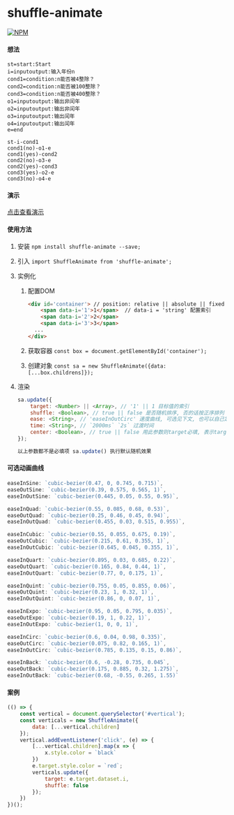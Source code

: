 # shuffle-animate

[![NPM](https://nodei.co/npm/shuffle-animate.png)](https://nodei.co/npm/shuffle-animate/)

#### 想法
```flow
st=start:Start
i=inputoutput:输入年份n
cond1=condition:n能否被4整除？
cond2=condition:n能否被100整除？
cond3=condition:n能否被400整除？
o1=inputoutput:输出非闰年
o2=inputoutput:输出非闰年
o3=inputoutput:输出闰年
o4=inputoutput:输出闰年
e=end

st-i-cond1
cond1(no)-o1-e
cond1(yes)-cond2
cond2(no)-o3-e
cond2(yes)-cond3
cond3(yes)-o2-e
cond3(no)-o4-e
```
#### 演示
[点击查看演示](https://allenpzx.github.io/shuffle-animate/example)




#### 使用方法

1. 安装 `npm install shuffle-animate --save;`

2. 引入 `import ShuffleAnimate from 'shuffle-animate';`

3. 实例化

   1. 配置DOM 

      ```html
      <div id='container'> // position: relative || absolute || fixed || sticky ......
          <span data-i='1'>1</span>  // data-i = 'string' 配置索引
          <span data-i='2'>2</span>
          <span data-i='3'>3</span>
      	...
      </div>
      ```

   2. 获取容器 `const box = document.getElementById('container');`

   3. 创建对象 `const sa = new ShuffleAnimate({data: [...box.childrens]});` 

4. 渲染

   ```javascript
   sa.update({
       target: <Number> || <Array>, // '1' || 1 目标值的索引 
       shuffle: <Boolean>, // true || false 是否随机排序, 否的话按正序排列
       ease: <String>, // 'easeInOutCirc' 速度曲线, 可选见下文, 也可以自己定制化贝塞尔曲线
       time: <String>, // `2000ms` `2s` 过渡时间
       center: <Boolean>, // true || false 用此参数则target必填, 表示target块会先过渡到容器的中点(过渡到中点的时间=time), 然后再过渡到目标位置
   });
   
   以上参数都不是必填项 sa.update() 执行默认随机效果
   ```





#### 可选动画曲线

```javascript
easeInSine: `cubic-bezier(0.47, 0, 0.745, 0.715)`,
easeOutSine: `cubic-bezier(0.39, 0.575, 0.565, 1)`,
easeInOutSine: `cubic-bezier(0.445, 0.05, 0.55, 0.95)`,

easeInQuad: `cubic-bezier(0.55, 0.085, 0.68, 0.53)`,
easeOutQuad: `cubic-bezier(0.25, 0.46, 0.45, 0.94)`,
easeInOutQuad: `cubic-bezier(0.455, 0.03, 0.515, 0.955)`,

easeInCubic: `cubic-bezier(0.55, 0.055, 0.675, 0.19)`,
easeOutCubic: `cubic-bezier(0.215, 0.61, 0.355, 1)`,
easeInOutCubic: `cubic-bezier(0.645, 0.045, 0.355, 1)`,

easeInQuart: `cubic-bezier(0.895, 0.03, 0.685, 0.22)`,
easeOutQuart: `cubic-bezier(0.165, 0.84, 0.44, 1)`,
easeInOutQuart: `cubic-bezier(0.77, 0, 0.175, 1)`,

easeInQuint: `cubic-bezier(0.755, 0.05, 0.855, 0.06)`,
easeOutQuint: `cubic-bezier(0.23, 1, 0.32, 1)`,
easeInOutQuint: `cubic-bezier(0.86, 0, 0.07, 1)`,

easeInExpo: `cubic-bezier(0.95, 0.05, 0.795, 0.035)`,
easeOutExpo: `cubic-bezier(0.19, 1, 0.22, 1)`,
easeInOutExpo: `cubic-bezier(1, 0, 0, 1)`,

easeInCirc: `cubic-bezier(0.6, 0.04, 0.98, 0.335)`,
easeOutCirc: `cubic-bezier(0.075, 0.82, 0.165, 1)`,
easeInOutCirc: `cubic-bezier(0.785, 0.135, 0.15, 0.86)`,

easeInBack: `cubic-bezier(0.6, -0.28, 0.735, 0.045`,
easeOutBack: `cubic-bezier(0.175, 0.885, 0.32, 1.275)`,
easeInOutBack: `cubic-bezier(0.68, -0.55, 0.265, 1.55)`
```

#### 案例

```javascript
(() => {
    const vertical = document.querySelector('#vertical');
    const verticals = new ShuffleAnimate({
        data: [...vertical.children]
    });
    vertical.addEventListener('click', (e) => {
        [...vertical.children].map(x => {
            x.style.color = `black`
        })
        e.target.style.color = `red`;
        verticals.update({
            target: e.target.dataset.i,
            shuffle: false
        });
    })
})();
```